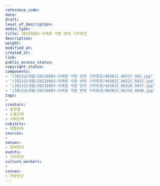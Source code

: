 ```yaml
---
reference_code: 
date: 
draft: 
level_of_description: 
media_type: 
title: 20210803-이재용 석방 반대 기자회견
description: 
weight: 
modified_at: 
created_at: 
link: 
public_access_status: 
copyright_status: 
components:
- "/2021년/8월/20210803-이재용 석방 반대 기자회견/403822_60317_483.jpg"
- "/2021년/8월/20210803-이재용 석방 반대 기자회견/403822_60321_5022.jpg"
- "/2021년/8월/20210803-이재용 석방 반대 기자회견/403822_60320_4937.jpg"
- "/2021년/8월/20210803-이재용 석방 반대 기자회견/403822_60318_4848.jpg"
tags:
- 
creators:
- 총연맹
- 노동단체
- 사회단체
subjects:
- 재벌외투
sources:
- 
venues:
- 참여연대
events:
- 기자회견
culture_workers:
- 
issues:
- 국정농단
---
```

